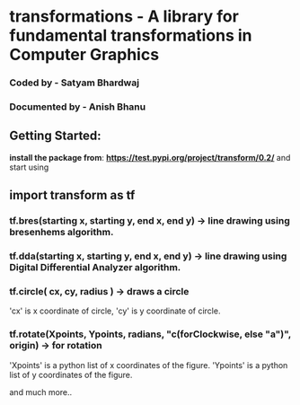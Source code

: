 # transformations - **A library for fundamental transformations in Computer Graphics**


 ### Coded by  - **Satyam Bhardwaj**
 ### Documented by  - **Anish Bhanu**


## Getting Started:
**install the package from**:
**https://test.pypi.org/project/transform/0.2/** and start using

## import transform as tf

### tf.bres(starting x, starting y, end x, end y) -> line drawing using bresenhems algorithm.

### tf.dda(starting x, starting y, end x, end y) -> line drawing using Digital Differential Analyzer algorithm.

### tf.circle( cx, cy, radius ) -> draws a circle
'cx' is x coordinate of circle, 'cy' is y coordinate of circle.

### tf.rotate(Xpoints, Ypoints, radians, "c(forClockwise, else "a")", origin) -> for rotation
'Xpoints' is a python list of x coordinates of the figure.
'Ypoints' is a python list of y coordinates of the figure.

and much more.. 
